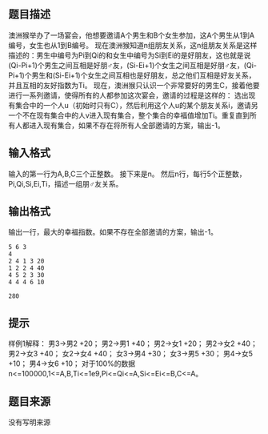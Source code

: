 


## 题目描述
澳洲猴举办了一场宴会，他想要邀请A个男生和B个女生参加，这A个男生从1到A编号，女生也从1到B编号。
现在澳洲猴知道n组朋友关系，这n组朋友关系是这样描述的：男生中编号为Pi到Qi的和女生中编号为Si到Ei的是好朋友，这也就是说(Qi-Pi+1)个男生之间互相是好朋♂友，(Si-Ei+1)个女生之间互相是好朋♂友，(Qi-Pi+1)个男生和(Si-Ei+1)个女生之间互相也是好朋友，总之他们互相是好友关系，并且互相的友好指数为Ti。
现在，澳洲猴只认识一个非常要好的男生C，接着他要进行一系列邀请，使得所有的人都参加这次宴会，邀请的过程是这样的：
选出现有集合中的一个人u（初始时只有C），然后利用这个人u的某个朋友关系i，邀请另一个不在现有集合中的人v进入现有集合，整个集合的幸福值增加Ti。重复直到所有人都进入现有集合，如果不存在将所有人全部邀请的方案，输出-1。
## 输入格式
输入的第一行为A,B,C三个正整数。
接下来是n。
然后n行，每行5个正整数，Pi,Qi,Si,Ei,Ti，描述一组朋♂友关系。
## 输出格式
输出一行，最大的幸福指数。如果不存在全部邀请的方案，输出-1。

```input1
5 6 3 
4 
2 4 1 3 20 
1 2 2 4 40 
4 5 2 3 30 
4 4 4 6 10

```
```output1
280
```

## 提示
样例1解释：
男3->男2 +20；
男2->男1 +40；
男2->女1 +20；
男2->女2 +40；
男2->女3 +40；
女2->女4 +40；
女3->男4 +30；
女3->男5 +30；
男4->女5 +10；
男4->女6 +10；
对于100%的数据 n<=100000,1<=A,B,Ti<=1e9,Pi<=Qi<=A,Si<=Ei<=B,C<=A。
## 题目来源
没有写明来源


